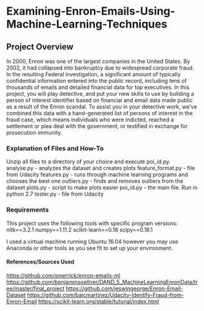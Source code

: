 # Examining-Enron-Emails-Using-Machine-Learning-Techniques

## Project Overview
In 2000, Enron was one of the largest companies in the United States. By 2002, it had collapsed into bankruptcy due to widespread corporate fraud. In the resulting Federal investigation, a significant amount of typically confidential information entered into the public record, including tens of thousands of emails and detailed financial data for top executives. In this project, you will play detective, and put your new skills to use by building a person of interest identifier based on financial and email data made public as a result of the Enron scandal. To assist you in your detective work, we've combined this data with a hand-generated list of persons of interest in the fraud case, which means individuals who were indicted, reached a settlement or plea deal with the government, or testified in exchange for prosecution immunity.

### Explanation of Files and How-To

Unzip all files to a directory of your choice and execute poi_id.py.
analyse.py - analyzes the dataset and creates plots
feature_format.py - file from Udacity 
features.py - runs through machine learning programs and chooses the best one
outliers.py - finds and removes outliers from the dataset
plots.py - script to make plots easier
poi_id.py - the main file. Run in python 2.7
tester.py - file from Udacity


### Requirements
This project uses the following tools with specific program versions:
nltk==3.2.1 numpy==1.11.2 scikit-learn==0.18 scipy==0.18.1

I used a virtual machine running Ubuntu 16.04 however you may use Anaconda or other tools as you see fit to set up your environment.

#### References/Sources Used
https://github.com/smerrick/enron-emails-ml
https://github.com/benjaminsoellner/DAND_5_MachineLearningEnronData/tree/master/final_project
https://github.com/jeswingeorge/Enron-Email-Dataset
https://github.com/bajcmartinez/Udacity-Identify-Fraud-from-Enron-Email
https://scikit-learn.org/stable/tutorial/index.html

